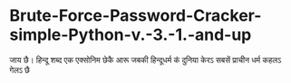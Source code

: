 # Brute-Force-Password-Cracker-simple-Python-v.-3.-1.-and-up
जाय छै। हिन्दू शब्द एक एक्सोनिम छेकै आरू जबकी हिन्दूधर्म क॑ दुनिया केरऽ सबसें प्राचीन धर्म कहलऽ गेलऽ छै
